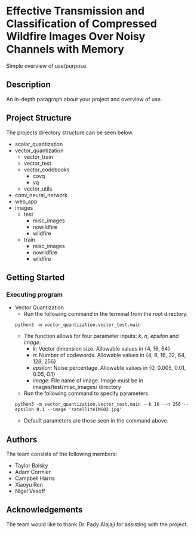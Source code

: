 # Effective Transmission and Classification of Compressed Wildfire Images Over Noisy Channels with Memory

Simple overview of use/purpose.

## Description

An in-depth paragraph about your project and overview of use.

## Project Structure

The projects directory structure can be seen below. 

* scalar_quantization
* vector_quantization
    * vector_train
    * vector_test
    * vector_codebooks
        * covq
        * vq
    * vector_utils
* conv_neural_network
* web_app
* images
    * test
        * misc_images
        * nowildfire
        * wildfire
    * train
        * misc_images
        * nowildfire
        * wildfire

## Getting Started

### Executing program

* Vector Quantization
    * Run the following command in the terminal from the root directory.
    ```
    python3 -m vector_quantization.vector_test.main
    ``` 
    * The function allows for four parameter inputs: _k_, _n_, _epsilon_ and _image_.
        * _k_: Vector dimension size. Allowable values in {4, 16, 64}
        * _n_: Number of codewords. Allowable values in {4, 8, 16, 32, 64, 128, 256}
        * _epsilon_: Noise percentage. Allowable values in {0, 0.005, 0.01, 0.05, 0.1}
        * _image_: File name of image. Image must be in images/test/misc_images/ directory
    * Run the following command to specify parameters. 
    ```
    python3 -m vector_quantization.vector_test.main --k 16 --n 256 --epsilon 0.1 --image 'satelliteIMG02.jpg'
    ``` 
    * Default parameters are those seen in the command above.


## Authors

The team consists of the following members: 
* Taylor Balsky
* Adam Cormier
* Campbell Harris
* Xiaoyu Ren
* Nigel Vasoff


## Acknowledgements

The team would like to thank Dr. Fady Alajaji for assisting with the project.